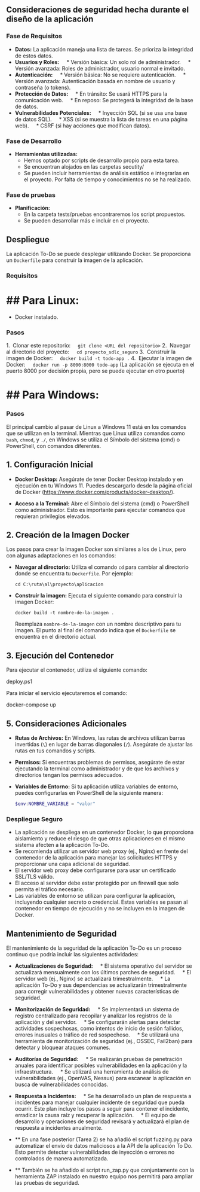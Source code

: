 ## Consideraciones de seguridad hecha durante el diseño de la aplicación

### Fase de Requisitos

* **Datos:** La aplicación maneja una lista de tareas. Se prioriza la integridad de estos datos.
* **Usuarios y Roles:**
    * Versión básica: Un solo rol de administrador.
    * Versión avanzada: Roles de administrador, usuario normal e invitado.
* **Autenticación:**
    * Versión básica: No se requiere autenticación.
    * Versión avanzada: Autenticación basada en nombre de usuario y contraseña (o tokens).
* **Protección de Datos:**
    * En tránsito: Se usará HTTPS para la comunicación web.
    * En reposo: Se protegerá la integridad de la base de datos.
* **Vulnerabilidades Potenciales:**
    * Inyección SQL (si se usa una base de datos SQL).
    * XSS (si se muestra la lista de tareas en una página web).
    * CSRF (si hay acciones que modifican datos).

### Fase de Desarrollo

* **Herramientas utilizadas:**
    * Hemos optado por scripts de desarrollo propio para esta tarea.
    * Se encuentran alojados en las carpetas secutity/
    * Se pueden incluir herramientas de análisis estático e integrarlas en el proyecto. Por falta de tiempo y conocimientos no se ha realizado.

### Fase de pruebas

* **Planificación:**
    * En la carpeta tests/pruebas encontraremos los script propuestos.
    * Se pueden desarrollar más e incluir en el proyecto.

## Despliegue

La aplicación To-Do se puede desplegar utilizando Docker. Se proporciona un `Dockerfile` para construir la imagen de la aplicación.

### Requisitos

# ## Para Linux:

* Docker instalado.

### Pasos

1.  Clonar este repositorio:
    `git clone <URL del repositorio>`
2.  Navegar al directorio del proyecto:
    `cd proyecto_sdlc_seguro`
3.  Construir la imagen de Docker:
    `docker build -t todo-app .`
4.  Ejecutar la imagen de Docker:
    `docker run -p 8000:8000 todo-app` (La aplicación se ejecuta en el puerto 8000 por decisión propia, pero se puede ejecutar en otro puerto)


# ## Para Windows:

### Pasos

El principal cambio al pasar de Linux a Windows 11 está en los comandos que se utilizan en la terminal. Mientras que Linux utiliza comandos como `bash`, `chmod`, y `./`, en Windows se utiliza el Símbolo del sistema (cmd) o PowerShell, con comandos diferentes.

## 1. Configuración Inicial

* **Docker Desktop:** Asegúrate de tener Docker Desktop instalado y en ejecución en tu Windows 11. Puedes descargarlo desde la página oficial de Docker (https://www.docker.com/products/docker-desktop/).

* **Acceso a la Terminal:** Abre el Símbolo del sistema (cmd) o PowerShell como administrador. Esto es importante para ejecutar comandos que requieran privilegios elevados.

## 2. Creación de la Imagen Docker

Los pasos para crear la imagen Docker son similares a los de Linux, pero con algunas adaptaciones en los comandos:

* **Navegar al directorio:** Utiliza el comando `cd` para cambiar al directorio donde se encuentra tu `Dockerfile`. Por ejemplo:

    ```
    cd C:\ruta\al\proyecto\aplicacion
    ```

* **Construir la imagen:** Ejecuta el siguiente comando para construir la imagen Docker:

    ```
    docker build -t nombre-de-la-imagen .
    ```

    Reemplaza `nombre-de-la-imagen` con un nombre descriptivo para tu imagen. El punto al final del comando indica que el `Dockerfile` se encuentra en el directorio actual.

## 3. Ejecución del Contenedor

Para ejecutar el contenedor, utiliza el siguiente comando:

deploy.ps1

Para iniciar el servicio ejecutaremos el comando:

docker-compose up


## 5. Consideraciones Adicionales

* **Rutas de Archivos:** En Windows, las rutas de archivos utilizan barras invertidas (`\`) en lugar de barras diagonales (`/`). Asegúrate de ajustar las rutas en tus comandos y scripts.

* **Permisos:** Si encuentras problemas de permisos, asegúrate de estar ejecutando la terminal como administrador y de que los archivos y directorios tengan los permisos adecuados.

* **Variables de Entorno:** Si tu aplicación utiliza variables de entorno, puedes configurarlas en PowerShell de la siguiente manera:

    ```powershell
    $env:NOMBRE_VARIABLE = "valor"
    ```


### Despliegue Seguro

* La aplicación se despliega en un contenedor Docker, lo que proporciona aislamiento y reduce el riesgo de que otras aplicaciones en el mismo sistema afecten a la aplicación To-Do.
* Se recomienda utilizar un servidor web proxy (ej., Nginx) en frente del contenedor de la aplicación para manejar las solicitudes HTTPS y proporcionar una capa adicional de seguridad.
* El servidor web proxy debe configurarse para usar un certificado SSL/TLS válido.
* El acceso al servidor debe estar protegido por un firewall que solo permita el tráfico necesario.
* Las variables de entorno se utilizan para configurar la aplicación, incluyendo cualquier secreto o credencial. Estas variables se pasan al contenedor en tiempo de ejecución y no se incluyen en la imagen de Docker.


## Mantenimiento de Seguridad

El mantenimiento de la seguridad de la aplicación To-Do es un proceso continuo que podría incluir las siguientes actividades:

* **Actualizaciones de Seguridad:**
    * El sistema operativo del servidor se actualizará mensualmente con los últimos parches de seguridad.
    * El servidor web (ej., Nginx) se actualizará trimestralmente.
    * La aplicación To-Do y sus dependencias se actualizarán trimestralmente para corregir vulnerabilidades y obtener nuevas características de seguridad.
* **Monitorización de Seguridad:**
    * Se implementará un sistema de registro centralizado para recopilar y analizar los registros de la aplicación y del servidor.
    * Se configurarán alertas para detectar actividades sospechosas, como intentos de inicio de sesión fallidos, errores inusuales o tráfico de red sospechoso.
    * Se utilizará una herramienta de monitorización de seguridad (ej., OSSEC, Fail2ban) para detectar y bloquear ataques comunes.
* **Auditorías de Seguridad:**
    * Se realizarán pruebas de penetración anuales para identificar posibles vulnerabilidades en la aplicación y la infraestructura.
    * Se utilizará una herramienta de análisis de vulnerabilidades (ej., OpenVAS, Nessus) para escanear la aplicación en busca de vulnerabilidades conocidas.
* **Respuesta a Incidentes:**
    * Se ha desarrollado un plan de respuesta a incidentes para manejar cualquier incidente de seguridad que pueda ocurrir. Este plan incluye los pasos a seguir para contener el incidente, erradicar la causa raíz y recuperar la aplicación.
    * El equipo de desarrollo y operaciones de seguridad revisará y actualizará el plan de respuesta a incidentes anualmente.


* ** En una fase posterior (Tarea 2) se ha añadió el script fuzzing.py para automatizar el envío de datos maliciosos a la API de la aplicación To Do. Esto permite detectar vulnerabilidades de inyección o errores no controlados de manera automatizada.

* ** También se ha añadido el script run_zap.py que conjuntamente con la herramienta ZAP instalado en nuestro equipo nos permitirá para ampliar las pruebas de seguridad.